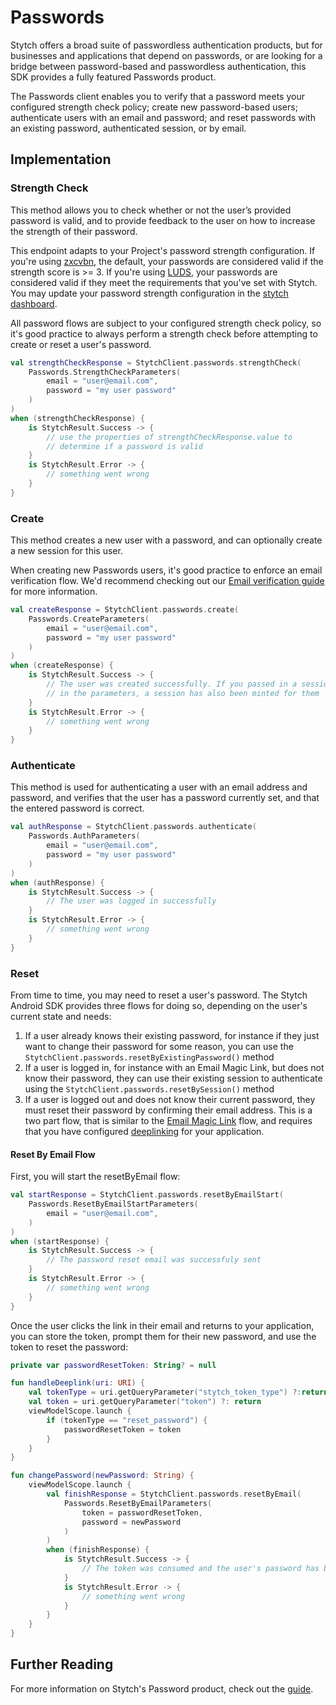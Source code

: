 # Passwords
Stytch offers a broad suite of passwordless authentication products, but for businesses and applications that depend on passwords, or are looking for a bridge between password-based and passwordless authentication, this SDK provides a fully featured Passwords product.

The Passwords client enables you to verify that a password meets your configured strength check policy; create new password-based users; authenticate users with an email and password; and reset passwords with an existing password, authenticated session, or by email.

## Implementation

### Strength Check
This method allows you to check whether or not the user’s provided password is valid, and to provide feedback to the user on how to increase the strength of their password.

This endpoint adapts to your Project's password strength configuration. If you're using  [zxcvbn](https://stytch.com/docs/guides/passwords/strength-policy), the default, your passwords are considered valid if the strength score is >= 3. If you're using  [LUDS](https://stytch.com/docs/guides/passwords/strength-policy), your passwords are considered valid if they meet the requirements that you've set with Stytch. You may update your password strength configuration in the  [stytch dashboard](https://stytch.com/dashboard/password-strength-config).

All password flows are subject to your configured strength check policy, so it's good practice to always perform a strength check before attempting to create or reset a user's password.

```kotlin
val strengthCheckResponse = StytchClient.passwords.strengthCheck(  
    Passwords.StrengthCheckParameters(  
        email = "user@email.com",  
        password = "my user password"  
    )  
)  
when (strengthCheckResponse) {  
    is StytchResult.Success -> {  
        // use the properties of strengthCheckResponse.value to
        // determine if a password is valid
    }
    is StytchResult.Error -> {  
        // something went wrong  
    }
}
```

### Create
This method creates a new user with a password, and can optionally create a new session for this user. 

When creating new Passwords users, it's good practice to enforce an email verification flow. We'd recommend checking out our [Email verification guide](https://stytch.com/docs/guides/passwords/email-verification/overview) for more information.

```kotlin
val createResponse = StytchClient.passwords.create(  
    Passwords.CreateParameters(  
        email = "user@email.com",  
        password = "my user password"  
    )  
)  
when (createResponse) {  
    is StytchResult.Success -> {  
        // The user was created successfully. If you passed in a session duration
        // in the parameters, a session has also been minted for them
    }
    is StytchResult.Error -> {  
        // something went wrong  
    }
}
```

### Authenticate
This method is used for authenticating a user with an email address and password, and verifies that the user has a password currently set, and that the entered password is correct. 

```kotlin
val authResponse = StytchClient.passwords.authenticate(  
    Passwords.AuthParameters(  
        email = "user@email.com",  
        password = "my user password"  
    )  
)  
when (authResponse) {  
    is StytchResult.Success -> {  
        // The user was logged in successfully
    }
    is StytchResult.Error -> {  
        // something went wrong
    }
}
```

### Reset
From time to time, you may need to reset a user's password. The Stytch Android SDK provides three flows for doing so, depending on the user's current state and needs:

1. If a user already knows their existing password, for instance if they just want to change their password for some reason, you can use the `StytchClient.passwords.resetByExistingPassword()` method
2. If a user is logged in, for instance with an Email Magic Link, but does not know their password, they can use their existing session to authenticate using the `StytchClient.passwords.resetBySession()` method
3. If a user is logged out and does not know their current password, they must reset their password by confirming their email address. This is a two part flow, that is similar to the [Email Magic Link](./EmailMagicLink.md) flow, and requires that you have configured [deeplinking](./Deeplinks.md) for your application.

#### Reset By Email Flow
First, you will start the resetByEmail flow:
```kotlin
val startResponse = StytchClient.passwords.resetByEmailStart(
    Passwords.ResetByEmailStartParameters(  
        email = "user@email.com",  
    )
)
when (startResponse) {  
    is StytchResult.Success -> {
        // The password reset email was successfuly sent
    }
    is StytchResult.Error -> {
        // something went wrong
    }
}
```

Once the user clicks the link in their email and returns to your application, you can store the token, prompt them for their new password, and use the token to reset the password:
```kotlin
private var passwordResetToken: String? = null

fun handleDeeplink(uri: URI) {
    val tokenType = uri.getQueryParameter("stytch_token_type") ?:return
    val token = uri.getQueryParameter("token") ?: return
    viewModelScope.launch {
        if (tokenType == "reset_password") {
            passwordResetToken = token
        }
    }
}

fun changePassword(newPassword: String) {
    viewModelScope.launch {
        val finishResponse = StytchClient.passwords.resetByEmail(
            Passwords.ResetByEmailParameters(
                token = passwordResetToken,
                password = newPassword
            )
        )
        when (finishResponse) {  
            is StytchResult.Success -> {  
                // The token was consumed and the user's password has been changed
            }
            is StytchResult.Error -> {  
                // something went wrong
            }
        }
    }
}
```

## Further Reading
For more information on Stytch's Password product, check out the [guide](https://stytch.com/docs/guides/passwords/api).